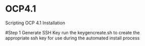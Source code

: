 # OCP4.1
Scripting OCP 4.1 Installation 

#Step 1 Generate SSH Key 
run the keygencreate.sh to create the appropriate ssh key for use during the automated install process 

